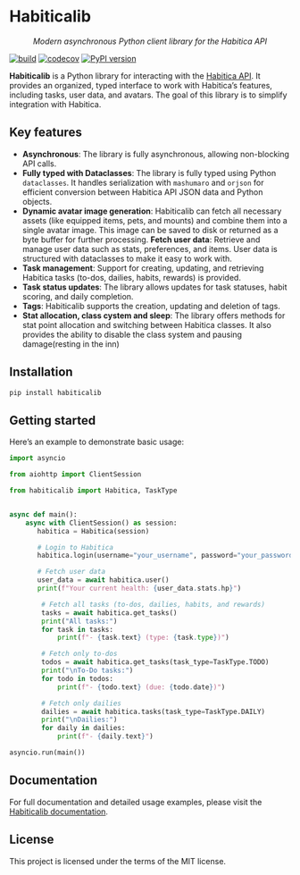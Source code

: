 # Habiticalib

<p align="center">
    <em>Modern asynchronous Python client library for the Habitica API</em>
</p>

[![build](https://github.com/tr4nt0r/habiticalib/workflows/Build/badge.svg)](https://github.com/tr4nt0r/habiticalib/actions)
[![codecov](https://codecov.io/gh/tr4nt0r/habiticalib/graph/badge.svg?token=iEsZ1Ktj7d)](https://codecov.io/gh/tr4nt0r/habiticalib)
[![PyPI version](https://badge.fury.io/py/habiticalib.svg)](https://badge.fury.io/py/habiticalib)

**Habiticalib** is a Python library for interacting with the [Habitica API](https://habitica.com). It provides an organized, typed interface to work with Habitica’s features, including tasks, user data, and avatars. The goal of this library is to simplify integration with Habitica.

## Key features

- **Asynchronous**: The library is fully asynchronous, allowing non-blocking API calls.
- **Fully typed with Dataclasses**: The library is fully typed using Python `dataclasses`. It handles serialization with `mashumaro` and `orjson` for efficient conversion between Habitica API JSON data and Python objects.
- **Dynamic avatar image generation**: Habiticalib can fetch all necessary assets (like equipped items, pets, and mounts) and combine them into a single avatar image. This image can be saved to disk or returned as a byte buffer for further processing.
 **Fetch user data**: Retrieve and manage user data such as stats, preferences, and items. User data is structured with dataclasses to make it easy to work with.
- **Task management**: Support for creating, updating, and retrieving Habitica tasks (to-dos, dailies, habits, rewards) is provided.
- **Task status updates**: The library allows updates for task statuses, habit scoring, and daily completion.
- **Tags**: Habiticalib supports the creation, updating and deletion of tags.
-  **Stat allocation, class cystem and sleep**: The library offers methods for stat point allocation and switching between Habitica classes. It also provides the ability to disable the class system and pausing damage(resting in the inn)

## Installation

```bash
pip install habiticalib
```

## Getting started
Here’s an example to demonstrate basic usage:

```python
import asyncio

from aiohttp import ClientSession

from habiticalib import Habitica, TaskType


async def main():
    async with ClientSession() as session:
       habitica = Habitica(session)

       # Login to Habitica
       habitica.login(username="your_username", password="your_password")

       # Fetch user data
       user_data = await habitica.user()
       print(f"Your current health: {user_data.stats.hp}")

        # Fetch all tasks (to-dos, dailies, habits, and rewards)
        tasks = await habitica.get_tasks()
        print("All tasks:")
        for task in tasks:
            print(f"- {task.text} (type: {task.type})")

        # Fetch only to-dos
        todos = await habitica.get_tasks(task_type=TaskType.TODO)
        print("\nTo-Do tasks:")
        for todo in todos:
            print(f"- {todo.text} (due: {todo.date})")

        # Fetch only dailies
        dailies = await habitica.tasks(task_type=TaskType.DAILY)
        print("\nDailies:")
        for daily in dailies:
            print(f"- {daily.text}")

asyncio.run(main())
```

## Documentation

For full documentation and detailed usage examples, please visit the [Habiticalib documentation](https://tr4nt0r.github.io/habiticalib/).

## License

This project is licensed under the terms of the MIT license.
